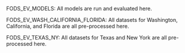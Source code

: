 FODS_EV_MODELS: All models are run and evaluated here.

FODS_EV_WASH_CALIFORNIA_FLORIDA: All datasets for Washington, California, and Florida are all pre-processed here.

FODS_EV_TEXAS_NY: All datasets for Texas and New York are all pre-processed here. 
